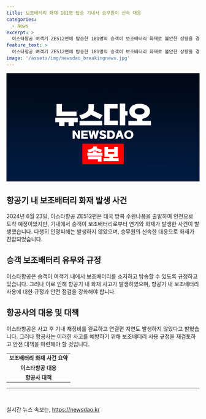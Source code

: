 ```yaml
---
title: 보조배터리 화재 181명 탑승 기내서 승무원이 신속 대응
categories:
  - News
excerpt: >
  이스타항공 여객기 ZE512편에 탑승한 181명의 승객이 보조배터리 화재로 불안한 상황을 경험했습니다. 다행히 인명피해는 없었지만, 항공사는 보조배터리를 항공 위험물로 분류하고 있음에도 불구하고 이를 소지한 채로 탑승하는 사고를 경험했습니다. 화재를 승무원이 물을 부어 진압했지만, 이에 대한 공포와 불안은 여전합니다. 이스타항공은 기내 재정비를 완료하고 지연은 없었다고 밝혔습니다.
feature_text: >
  이스타항공 여객기 ZE512편에 탑승한 181명의 승객이 보조배터리 화재로 불안한 상황을 경험했습니다. 다행히 인명피해는 없었지만, 항공사는 보조배터리를 항공 위험물로 분류하고 있음에도 불구하고 이를 소지한 채로 탑승하는 사고를 경험했습니다. 화재를 승무원이 물을 부어 진압했지만, 이에 대한 공포와 불안은 여전합니다. 이스타항공은 기내 재정비를 완료하고 지연은 없었다고 밝혔습니다.
image: '/assets/img/newsdao_breakingnews.jpg'
---
```


<p><img src="/assets/img/newsdao_breakingnews.jpg" alt="ontimetimes 속보" /></p>

<h2 data-ke-size="size26">항공기 내 보조배터리 화재 발생 사건</h2>

<p data-ke-size="size16">2024년 6월 23일, 이스타항공 ZE512편은 태국 방콕 수완나품을 출발하여 인천으로 도착 예정이었지만, 기내에서 승객이 보조배터리로부터 연기와 화재가 발생한 사건이 발생했습니다. 다행히 인명피해는 발생하지 않았으며, 승무원의 신속한 대응으로 화재가 진압되었습니다.</p>

<h2 data-ke-size="size26">승객 보조배터리 유무와 규정</h2>

<p data-ke-size="size16">이스타항공은 승객이 여객기 내에서 보조배터리를 소지하고 탑승할 수 있도록 규정하고 있습니다. 그러나 이로 인해 항공기 내 화재 사고가 발생하였으며, 항공기 내 보조배터리 사용에 대한 규정과 안전 점검을 강화해야 합니다.</p>

<h2 data-ke-size="size26">항공사의 대응 및 대책</h2>

<p data-ke-size="size16">이스타항공은 사고 후 기내 재정비를 완료하고 연결편 지연도 발생하지 않았다고 밝혔습니다. 그러나 항공사는 이러한 사고를 예방하기 위해 보조배터리 사용 규정을 재검토하고 안전 대책을 마련해야 할 것입니다.</p>

<table>
  <tr>
    <td style="text-align: center; height: 17px;"><b>보조배터리 화재 사건 요약</b></td>
  </tr>
  <tr>
    <td style="text-align: center; height: 17px;"><b>이스타항공 대응</b></td>
  </tr>
  <tr>
    <td style="text-align: center; height: 17px;"><b>항공사 대책</b></td>
  </tr>
</table>

<hr>

<p data-ke-size="size16">&nbsp;</p>
실시간 뉴스 속보는, <a href="https://newsdao.kr" rel="dofollow">https://newsdao.kr</a>


